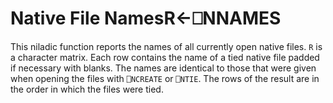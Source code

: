 




<h1 class="heading"><span class="name">Native File Names</span><span class="command">R←⎕NNAMES</span></h1>

This niladic function reports the names of all currently open native files.  `R` is a character matrix.  Each row contains the name of a tied native file padded if necessary with blanks.  The names are identical to those that were given when opening the files with `⎕NCREATE` or `⎕NTIE`. The rows of the result are in the order in which the files were tied.



